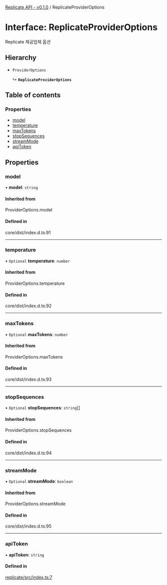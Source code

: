 [Replicate API - v0.1.0](../README.md) / ReplicateProviderOptions

# Interface: ReplicateProviderOptions

Replicate 제공업체 옵션

## Hierarchy

- `ProviderOptions`

  ↳ **`ReplicateProviderOptions`**

## Table of contents

### Properties

- [model](ReplicateProviderOptions.md#model)
- [temperature](ReplicateProviderOptions.md#temperature)
- [maxTokens](ReplicateProviderOptions.md#maxtokens)
- [stopSequences](ReplicateProviderOptions.md#stopsequences)
- [streamMode](ReplicateProviderOptions.md#streammode)
- [apiToken](ReplicateProviderOptions.md#apitoken)

## Properties

### <a id="model" name="model"></a> model

• **model**: `string`

#### Inherited from

ProviderOptions.model

#### Defined in

core/dist/index.d.ts:91

___

### <a id="temperature" name="temperature"></a> temperature

• `Optional` **temperature**: `number`

#### Inherited from

ProviderOptions.temperature

#### Defined in

core/dist/index.d.ts:92

___

### <a id="maxtokens" name="maxtokens"></a> maxTokens

• `Optional` **maxTokens**: `number`

#### Inherited from

ProviderOptions.maxTokens

#### Defined in

core/dist/index.d.ts:93

___

### <a id="stopsequences" name="stopsequences"></a> stopSequences

• `Optional` **stopSequences**: `string`[]

#### Inherited from

ProviderOptions.stopSequences

#### Defined in

core/dist/index.d.ts:94

___

### <a id="streammode" name="streammode"></a> streamMode

• `Optional` **streamMode**: `boolean`

#### Inherited from

ProviderOptions.streamMode

#### Defined in

core/dist/index.d.ts:95

___

### <a id="apitoken" name="apitoken"></a> apiToken

• **apiToken**: `string`

#### Defined in

[replicate/src/index.ts:7](https://github.com/robotaio/robota/blob/main/packages/replicate/src/index.ts#L7)
